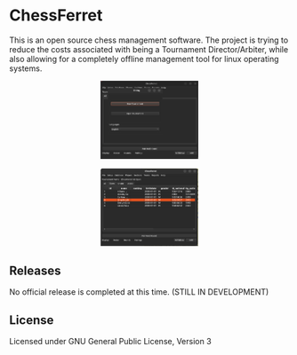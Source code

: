 # ChessFerret

This is an open source chess management software. The project is trying to reduce the costs associated with being a Tournament Director/Arbiter, while also allowing for a completely offline management tool for linux operating systems.


<p align="center">
   <img src="./images/documentation/program-start.png" 
		alt="The application with a popup having two buttons ('New Tournament', 'Open Tournament') and a dropdown with English selected." width="35%">
</p>

<p align="center">
   <img src="./images/documentation/open-roster.png" 
		alt="The open section's roster is displayed with top players in the USCF." width="35%">
</p>


## Releases
No official release is completed at this time. (STILL IN DEVELOPMENT)

## License
Licensed under GNU General Public License, Version 3
